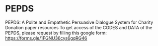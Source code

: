 # PEPDS
PEPDS: A Polite and Empathetic Persuasive Dialogue System for Charity Donation paper resources 
To get access of the CODES and DATA of the PEPDS, please request by filling this google form: https://forms.gle/1FGNU36cys6gqRG46

